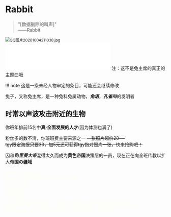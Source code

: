 # Rabbit
> "[数据删除的叫声]"      
>            ——Rabbit

<img src="https://i.loli.net/2020/10/04/KFNyq2VH4PZLkel.jpg" alt="QQ图片20201004211038.jpg" style="zoom:85%;" />

<iframe frameborder="no" border="0" marginwidth="0" marginheight="0" width=330 height=86 src="//music.163.com/outchain/player?type=2&id=1453342315&auto=1&height=66"></iframe>
  注：这不是兔主席的真正的主题曲哦

!!! note
    这是一条未经人物审定的条目，可能还会继续修改


兔子，又称兔主席，是一种兔科兔属动物，***兔语***，***孔雀叫***的发明者

## 时常以声波攻击附近的生物
你班年排前15名中**真·全面发展的人才**(因为体测也满了)

粉丝多的数不清，你班班费主要来源之一
<del>一张照片起价20~~\
tgy限定海报只要33，加5元还可获得tgy抱对照片一张，快来抢购吧！</del>

因和***狗里曼大帝***混得太久而成为**黄色帝国**决策层的一员，现在正在向全班传教以扩大**帝国の疆域**



<font color=#fffff size=2>
From:Dr.czs233<br/>
据说，曾经在九科四室中有这样一首歌:<br/>
Oh my d**k<br/>
that is long<br/>
it's so big<br/>
I can eat······<br/>
这首歌的全曲已无法找到，但是作者有三位:Rabbit,苟·吉祥物·班长和qxz<br/>
我们现在只知道，这歌声在九科四室一直流淌着，从不停息<br/>
</font>
